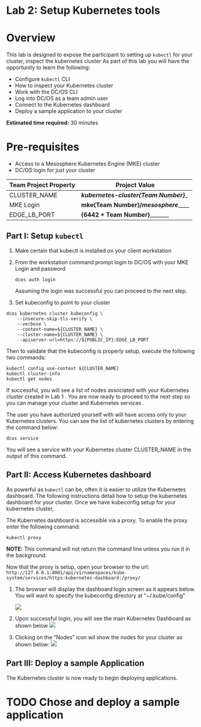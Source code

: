 # Lab 2: Setup Kubernetes tools

# Overview
This lab is designed to expose the participant to setting up ```kubectl``` for your cluster, inspect the kubernetes cluster 
  As part of this lab you will have the opportunity to learn the following:
* Configure ```kubectl``` CLI
* How to inspect your Kubernetes cluster
* Work with the DC/OS CLI
* Log into DC/OS as a team admin user
* Connect to the Kubernetes dashboard
* Deploy a sample application to your cluster


**Estimated time required:** 30 minutes

# Pre-requisites
* Access to a Mesosphere Kubernetes Engine (MKE) cluster
* DC/OS login for just your cluster


| Team Project Property | Project Value  |
|-----------------------|----------------|
| CLUSTER_NAME          |  ___kubernetes-cluster{Team Number}____              |
| MKE Login     |  __mke{Team Number}/_mesosphere_______              | 
| EDGE_LB_PORT | __{6442 + Team Number}_________ |

## Part I: Setup ```kubectl```
1. Make certain that kubectl is installed on your client workstation

1. From the workstation command prompt login to DC/OS with your MKE Login and password
   ```angular2
   dcos auth login
   ```

   Assuming the login was successful you can proceed to the next step.
1. Set kubeconfig to point to your cluster

```
dcos kubernetes cluster kubeconfig \
    --insecure-skip-tls-verify \
    --verbose \
    --context-name=${CLUSTER_NAME} \
    --cluster-name=${CLUSTER_NAME} \
    --apiserver-url=https://${PUBLIC_IP}:EDGE_LB_PORT
```

Then to validate that the kubeconfig is properly setup, execute the following two commands:

```
kubectl config use-context ${CLUSTER_NAME}
kubectl cluster-info
kubectl get nodes
```

If successful, you will see a list of nodes associated with your Kubernetes cluster created in Lab 1 .  You are now ready to proceed to the next step so you can manage your cluster and Kubernetes services .

The user you have authorized yourself with will have access only to your Kubernetes clusters.  You can see the list of kubernetes clusters by entering the command below:
```
dcos service
```
You will see a service with your Kubernetes cluster CLUSTER_NAME in the output of this command.


## Part II: Access Kubernetes dashboard
As powerful as ```kubectl``` can be, often it is easier to utilize the Kubernetes dashboard.  The following instructions detail how to setup the kubernetes dashboard for your cluster.  Once we have kubeconfig setup for your kubernetes cluster,

The Kubernetes dashboard is accessible via a proxy.  To enable the proxy enter the following command:

```
kubectl proxy
```

**NOTE:** This command will not return the command line unless you run it in the background.

Now that the proxy is setup, open your browser to the url: ```http://127.0.0.1:8001/api/v1/namespaces/kube-system/services/https:kubernetes-dashboard:/proxy/```

1. The browser will display the dashboard login screen as it appears below.  You will want to specify the kubeconfig directory at "~/.kube/config"

    ![](https://github.com/markfjohnson/mke_workshop/tree/master/Lab2-Deploy-Web-App/kubeconfig_login.png)

1. Upon successful login, you will see the main Kubernetes Dashboard as shown below
    ![](https://github.com/markfjohnson/mke_workshop/tree/master/Lab2-Deploy-Web-App/kubedashboard1.png)
    
1. Clicking on the "Nodes" icon wil show the nodes for your cluster as shown below:
    ![](https://github.com/markfjohnson/mke_workshop/tree/master/Lab2-Deploy-Web-App/kubedashboard2.png)

 
## Part III: Deploy a sample Application

The Kubernetes cluster is now ready to begin deploying applications.

# TODO Chose and deploy a sample application

